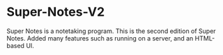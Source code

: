 # Super-Notes-V2
Super Notes is a notetaking program.
This is the second edition of Super Notes. Added many features such as running on a server, and an HTML-based UI.
